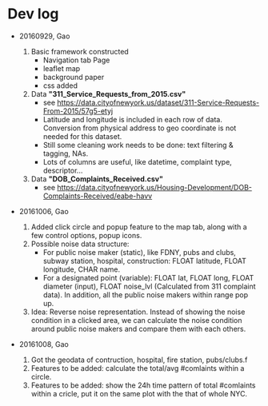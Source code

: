 # Dev log

* 20160929, Gao
    1. Basic framework constructed
        * Navigation tab Page
        * leaflet map
        * background paper
        * css added
    2. Data __"311_Service_Requests_from_2015.csv"__
        * see https://data.cityofnewyork.us/dataset/311-Service-Requests-From-2015/57g5-etyj
        * Latitude and longitude is included in each row of data. Conversion from physical address to geo coordinate is not needed for this dataset.
        * Still some cleaning work needs to be done: text filtering & tagging, NAs.
        * Lots of columns are useful, like datetime, complaint type, descriptor...
    3. Data __"DOB_Complaints_Received.csv"__
        * see https://data.cityofnewyork.us/Housing-Development/DOB-Complaints-Received/eabe-havv

* 20161006, Gao
    1. Added click circle and popup feature to the map tab, along with a few control options, popup icons.
    2. Possible noise data structure:
        * For public noise maker (static), like FDNY, pubs and clubs, subway station, hospital, construction: FLOAT latitude, FLOAT longitude, CHAR name.
        * For a designated point (variable): FLOAT lat, FLOAT long, FLOAT diameter (input), FLOAT noise_lvl (Calculated from 311 complaint data). In addition, all the public noise makers within range pop up.
    3. Idea: Reverse noise representation. Instead of showing the noise condition in a clicked area, we can calculate the noise condition around public noise makers and compare them with each others.

* 20161008, Gao
	1. Got the geodata of contruction, hospital, fire station, pubs/clubs.f
	2. Features to be added: calculate the total/avg #comlaints within a circle.
	3. Features to be added: show the 24h time pattern of total #comlaints within a cricle, put it on the same plot with the that of whole NYC.